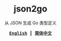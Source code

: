 <h1 align="center">json2go</h1>
  
<p align="center">从 JSON 生成 Go 类型定义</p>

<div align="center">
<samp>

**[English](readme.md)** ┃ **[简体中文](readme.zh-Hans.md)**
  
</samp>
</div>
